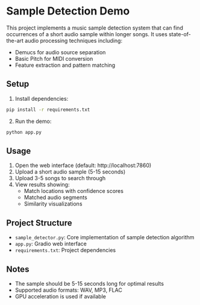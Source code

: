 # Sample Detection Demo

This project implements a music sample detection system that can find occurrences of a short audio sample within longer songs. It uses state-of-the-art audio processing techniques including:
- Demucs for audio source separation
- Basic Pitch for MIDI conversion
- Feature extraction and pattern matching

## Setup

1. Install dependencies:
```bash
pip install -r requirements.txt
```

2. Run the demo:
```bash
python app.py
```

## Usage

1. Open the web interface (default: http://localhost:7860)
2. Upload a short audio sample (5-15 seconds)
3. Upload 3-5 songs to search through
4. View results showing:
   - Match locations with confidence scores
   - Matched audio segments
   - Similarity visualizations

## Project Structure

- `sample_detector.py`: Core implementation of sample detection algorithm
- `app.py`: Gradio web interface
- `requirements.txt`: Project dependencies

## Notes

- The sample should be 5-15 seconds long for optimal results
- Supported audio formats: WAV, MP3, FLAC
- GPU acceleration is used if available
